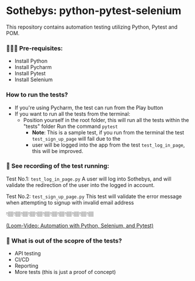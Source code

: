 # Sothebys: python-pytest-selenium
This repository contains automation testing utilizing Python, Pytest and POM. 


### 👩🏽‍💻 Pre-requisites:
- Install Python
- Install Pycharm
- Install Pytest
- Install Selenium

### How to run the tests?
- If you're using Pycharm, the test can run from the Play button
- If you want to run all the tests from the terminal:
  - Position yourself in the root folder, this will run all the tests within the "tests" folder Run the command `pytest`
    - **Note**: This is a sample test, if you run from the terminal the test `test_sign_up_page` will fail due to the 
    - user will be logged into the app from the test `test_log_in_page`, this will be improved.


### 💨 See recording of the test running:

Test No.1: `test_log_in_page.py`
A user will log into Sothebys, and will validate the redirection of the user
into the logged in account. 

Test No.2: `test_sign_up_page.py`
This test will validate the error message when attempting to signup with invalid email address

👇🏽👇🏽👇🏽👇🏽👇🏽👇🏽👇🏽👇🏽👇🏽👇🏽👇🏽👇🏽

[(Loom-Video: Automation with Python, Selenium, and Pytest)](https://www.loom.com/share/8138f24ddc024e5d94817b87b961ee62)

### 💨 What is out of the scopre of the tests?
- API testing
- CI/CD
- Reporting
- More tests (this is just a proof of concept)
